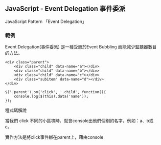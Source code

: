 ## JavaScript - Event Delegation 事件委派

JavaScript Pattern 「Event Delegation」

### 範例

Event Delegation(事件委派) 是一種受惠於Event Bubbling 而能減少監聽器數目的方法。

```
<div class="parent">
    <div class="child" data-name="a"></div>
    <div class="child" data-name="b"></div>
    <div class="child" data-name="c"></div>
    <div class="subitem" data-name="d"></div>
</div>

$('.parent').on('click', '.child', function(){
    console.log($(this).data('name'));
});
```

程式碼解說

當我們 click 不同的小區塊時，就會console出他們個別的名字，例如：a、b或c。

實作方法是將click事件綁在parent上，藉由console